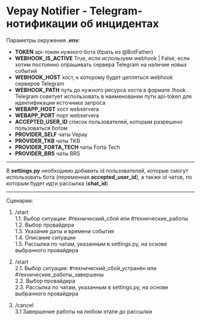 # Vepay Notifier - Telegram-нотификации об инцидентах

Параметры окружения **.env**:
 - **TOKEN** api-токен нужного бота (брать из @BotFather)
 - **WEBHOOK_IS_ACTIVE** True, если используем webhook | False, если хотим постоянно опрашивать сервера Telegram на наличие новых событий
 - **WEBHOOK_HOST** хост, к которому будет цепляться webhook серверов Telegram
 - **WEBHOOK_PATH** путь до нужного ресурса хоста в формате /hook. Telegram советует использовать в наименовании пути api-token для идентификации источника запроса
 - **WEBAPP_HOST** хост webserverа
 - **WEBAPP_PORT** порт webservera
 - **ACCEPTED_USER_ID** список пользователей, которым разрешено пользоваться ботом
 - **PROVIDER_SELF** чаты Vepay
 - **PROVIDER_TKB** чаты TKB
 - **PROVIDER_FORTA_TECH** чаты Forta Tech
 - **PROVIDER_BRS** чаты BRS

<hr>

В **settings.py** необходимо добавить id пользователей, которые смогут использовать бота (переменная **accepted_user_id**), а также id чатов, по которым будет идти рассылка (**chat_id**)

<hr>

Сценарии:

1. /start <br>
 1.1. Выбор ситуации: #технический_сбой или #технические_работы <br>
 1.2. Выбор провайдера <br>
 1.3. Указание даты и времени события <br>
 1.4. Описание ситуации <br>
 1.5. Рассылка по чатам, указанным в settings.py, на основе выбранного провайдера <br>
   

2. /start <br>
 2.1. Выбор ситуации: #технический_сбой_устранён или #технические_работы_завершены <br>
 2.2. Выбор провайдера <br>
 2.3. Рассылка по чатам, указанным в settings.py, на основе выбранного провайдера


3. /cancel <br>
 3.1 Завершение работы на любом этапе до рассылки
